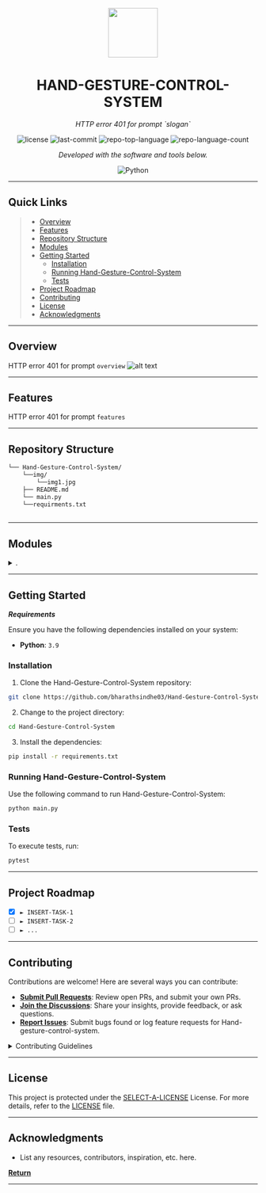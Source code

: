 <p align="center">
  <img src="https://img.icons8.com/external-tal-revivo-regular-tal-revivo/96/external-readme-is-a-easy-to-build-a-developer-hub-that-adapts-to-the-user-logo-regular-tal-revivo.png" width="100" />
</p>
<p align="center">
    <h1 align="center">HAND-GESTURE-CONTROL-SYSTEM</h1>
</p>
<p align="center">
    <em>HTTP error 401 for prompt `slogan`</em>
</p>
<p align="center">
	<img src="https://img.shields.io/github/license/bharathsindhe03/Hand-Gesture-Control-System?style=flat&color=0080ff" alt="license">
	<img src="https://img.shields.io/github/last-commit/bharathsindhe03/Hand-Gesture-Control-System?style=flat&logo=git&logoColor=white&color=0080ff" alt="last-commit">
	<img src="https://img.shields.io/github/languages/top/bharathsindhe03/Hand-Gesture-Control-System?style=flat&color=0080ff" alt="repo-top-language">
	<img src="https://img.shields.io/github/languages/count/bharathsindhe03/Hand-Gesture-Control-System?style=flat&color=0080ff" alt="repo-language-count">
<p>
<p align="center">
		<em>Developed with the software and tools below.</em>
</p>
<p align="center">
	<img src="https://img.shields.io/badge/Python-3776AB.svg?style=flat&logo=Python&logoColor=white" alt="Python">
</p>
<hr>

##  Quick Links

> - [ Overview](#-overview)
> - [ Features](#-features)
> - [ Repository Structure](#-repository-structure)
> - [ Modules](#-modules)
> - [ Getting Started](#-getting-started)
>   - [ Installation](#-installation)
>   - [ Running Hand-Gesture-Control-System](#-running-Hand-Gesture-Control-System)
>   - [ Tests](#-tests)
> - [ Project Roadmap](#-project-roadmap)
> - [ Contributing](#-contributing)
> - [ License](#-license)
> - [ Acknowledgments](#-acknowledgments)

---

##  Overview

HTTP error 401 for prompt `overview`
![alt text](https://github.com/bharathsindhe03/Hand-Gesture-Control-System/blob/main/img/img1.jpg)


---

##  Features

HTTP error 401 for prompt `features`

---

##  Repository Structure

```sh
└── Hand-Gesture-Control-System/
    └──img/
        └──img1.jpg
    ├── README.md
    └── main.py
    └──requirments.txt
    
```

---

##  Modules

<details closed><summary>.</summary>

| File                                                                                          | Summary                             |
| ---                                                                                           | ---                                 |
| [main.py](https://github.com/bharathsindhe03/Hand-Gesture-Control-System/blob/master/main.py) | HTTP error 401 for prompt `main.py` |

</details>

---

##  Getting Started

***Requirements***

Ensure you have the following dependencies installed on your system:

* **Python**: `3.9`

###  Installation

1. Clone the Hand-Gesture-Control-System repository:

```sh
git clone https://github.com/bharathsindhe03/Hand-Gesture-Control-System
```

2. Change to the project directory:

```sh
cd Hand-Gesture-Control-System
```

3. Install the dependencies:

```sh
pip install -r requirements.txt
```

###  Running Hand-Gesture-Control-System

Use the following command to run Hand-Gesture-Control-System:

```sh
python main.py
```

###  Tests

To execute tests, run:

```sh
pytest
```

---

##  Project Roadmap

- [X] `► INSERT-TASK-1`
- [ ] `► INSERT-TASK-2`
- [ ] `► ...`

---

##  Contributing

Contributions are welcome! Here are several ways you can contribute:

- **[Submit Pull Requests](https://github.com/bharathsindhe03/Hand-Gesture-Control-System/blob/main/CONTRIBUTING.md)**: Review open PRs, and submit your own PRs.
- **[Join the Discussions](https://github.com/bharathsindhe03/Hand-Gesture-Control-System/discussions)**: Share your insights, provide feedback, or ask questions.
- **[Report Issues](https://github.com/bharathsindhe03/Hand-Gesture-Control-System/issues)**: Submit bugs found or log feature requests for Hand-gesture-control-system.

<details closed>
    <summary>Contributing Guidelines</summary>

1. **Fork the Repository**: Start by forking the project repository to your GitHub account.
2. **Clone Locally**: Clone the forked repository to your local machine using a Git client.
   ```sh
   git clone https://github.com/bharathsindhe03/Hand-Gesture-Control-System
   ```
3. **Create a New Branch**: Always work on a new branch, giving it a descriptive name.
   ```sh
   git checkout -b new-feature-x
   ```
4. **Make Your Changes**: Develop and test your changes locally.
5. **Commit Your Changes**: Commit with a clear message describing your updates.
   ```sh
   git commit -m 'Implemented new feature x.'
   ```
6. **Push to GitHub**: Push the changes to your forked repository.
   ```sh
   git push origin new-feature-x
   ```
7. **Submit a Pull Request**: Create a PR against the original project repository. Clearly describe the changes and their motivations.

Once your PR is reviewed and approved, it will be merged into the main branch.

</details>

---

##  License

This project is protected under the [SELECT-A-LICENSE](https://choosealicense.com/licenses) License. For more details, refer to the [LICENSE](https://choosealicense.com/licenses/) file.

---

##  Acknowledgments

- List any resources, contributors, inspiration, etc. here.

[**Return**](#-quick-links)

---